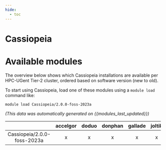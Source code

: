 ```yaml
---
hide:
  - toc
---
```


Cassiopeia
==========

# Available modules


The overview below shows which Cassiopeia installations are available per HPC-UGent Tier-2 cluster, ordered based on software version (new to old).

To start using Cassiopeia, load one of these modules using a `module load` command like:

```shell
module load Cassiopeia/2.0.0-foss-2023a
```

*(This data was automatically generated on {{modules_last_updated}})*

| |accelgor|doduo|donphan|gallade|joltik|litleo|shinx|
| :---: | :---: | :---: | :---: | :---: | :---: | :---: | :---: |
|Cassiopeia/2.0.0-foss-2023a|x|x|x|x|x|x|x|

